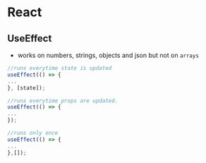 # React

## UseEffect

- works on numbers, strings, objects and json but not on `arrays`

```js
//runs everytime state is updated
useEffect(() => {
...
}, [state]);

//runs everytime props are updated.
useEffect(() => {
...
});

//runs only once
useEffect(() => {
...
},[]);

```
